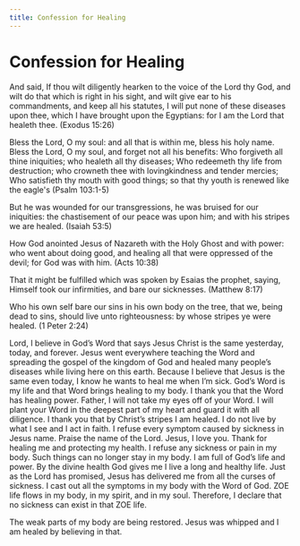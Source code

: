 ```yaml
---
title: Confession for Healing
---
```


# Confession for Healing

And said, If thou wilt diligently hearken to the voice of the Lord thy God, and wilt do that which is right in his sight, and wilt give ear to his commandments, and keep all his statutes, I will put none of these diseases upon thee, which I have brought upon the Egyptians: for I am the Lord that healeth thee. (Exodus 15:26)

Bless the Lord, O my soul: and all that is within me, bless his holy name. Bless the Lord, O my soul, and forget not all his benefits: Who forgiveth all thine iniquities; who healeth all thy diseases; Who redeemeth thy life from destruction; who crowneth thee with lovingkindness and tender mercies; Who satisfieth thy mouth with good things; so that thy youth is renewed like the eagle's (Psalm 103:1-5)

But he was wounded for our transgressions, he was bruised for our iniquities: the chastisement of our peace was upon him; and with his stripes we are healed. (Isaiah 53:5)

How God anointed Jesus of Nazareth with the Holy Ghost and with power: who went about doing good, and healing all that were oppressed of the devil; for God was with him. (Acts 10:38)

That it might be fulfilled which was spoken by Esaias the prophet, saying, Himself took our infirmities, and bare our sicknesses. (Matthew 8:17)

Who his own self bare our sins in his own body on the tree, that we, being dead to sins, should live unto righteousness: by whose stripes ye were healed. (1 Peter 2:24)

Lord, I believe in God’s Word that says Jesus Christ is the same yesterday, today, and forever. Jesus went everywhere teaching the Word and spreading the gospel of the kingdom of God and healed many people’s diseases while living here on this earth.
Because I believe that Jesus is the same even today, I know he wants to heal me when I’m sick.
God’s Word is my life and that Word brings healing to my body. I thank you that the Word has healing power. Father, I will not take my eyes off of your Word. I will plant your Word in the deepest part of my heart and guard it with all diligence.
I thank you that by Christ’s stripes I am healed. I do not live by what I see and I act in faith. I refuse every symptom caused by sickness in Jesus name. Praise the name of the Lord. Jesus, I love you. Thank for healing me and protecting my health.
I refuse any sickness or pain in my body. Such things can no longer stay in my body. I am full of God’s life and power. By the divine health God gives me I live a long and healthy life.
Just as the Lord has promised, Jesus has delivered me from all the curses of sickness. I cast out all the symptoms in my body with the Word of God. ZOE life flows in my body, in my spirit, and in my soul. Therefore, I declare that no sickness can exist in that ZOE life.

The weak parts of my body are being restored. Jesus was whipped and I am healed by believing in that.

